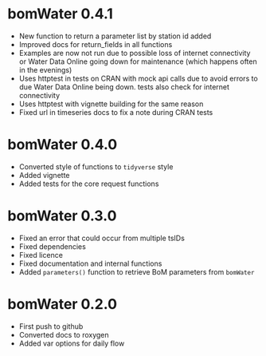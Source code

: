# bomWater 0.4.1

* New function to return a parameter list by station id added
* Improved docs for return_fields in all functions
* Examples are now not run due to possible loss of internet connectivity or Water Data Online going down for maintenance (which happens often in the evenings)
* Uses httptest in tests on CRAN with mock api calls due to avoid errors to due Water Data Online being down. tests also check for internet connectivity
* Uses httptest with vignette building for the same reason
* Fixed url in timeseries docs to fix a note during CRAN tests

# bomWater 0.4.0

* Converted style of functions to `tidyverse` style
* Added vignette
* Added tests for the core request functions

# bomWater 0.3.0

* Fixed an error that could occur from multiple tsIDs
* Fixed dependencies
* Fixed licence
* Fixed documentation and internal functions
* Added `parameters()` function to retrieve BoM parameters from `bomWater`

# bomWater 0.2.0

* First push to github
* Converted docs to roxygen
* Added var options for daily flow
